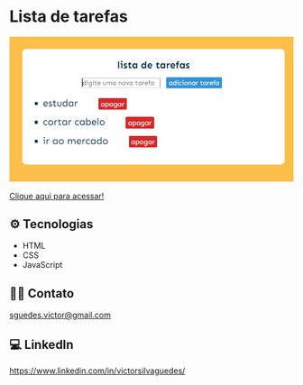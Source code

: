 # Lista de tarefas

![preview](.github/listaDeTarefas.png)

[Clique aqui para acessar!](https://victorsilvaguedes.github.io/listaDeTarefas/)

## ⚙ Tecnologias

- HTML
- CSS
- JavaScript

## 👨‍💻 Contato

sguedes.victor@gmail.com

## 💻 LinkedIn

https://www.linkedin.com/in/victorsilvaguedes/
